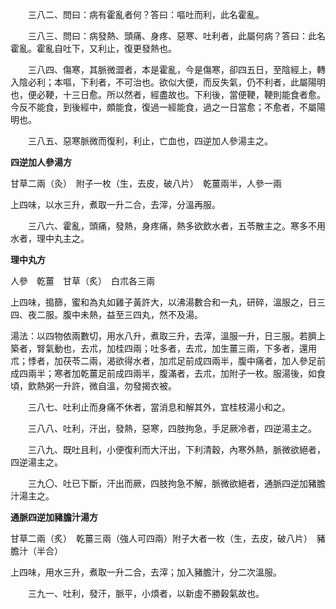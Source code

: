 　　三八二、問曰：病有霍亂者何？答曰：嘔吐而利，此名霍亂。

　　三八三、問曰：病發熱、頭痛、身疼、惡寒、吐利者，此屬何病？答曰：此名霍亂。霍亂自吐下，又利止，復更發熱也。

　　三八四、傷寒，其脈微澀者，本是霍亂，今是傷寒，卻四五日，至陰經上，轉入陰必利；本嘔，下利者，不可治也。欲似大便，而反失氣，仍不利者，此屬陽明也，便必鞕，十三日愈。所以然者，經盡故也。下利後，當便鞕，鞕則能食者愈。今反不能食，到後經中，頗能食，復過一經能食，過之一日當愈；不愈者，不屬陽明也。

　　三八五、惡寒脈微而復利，利止，亡血也，四逆加人參湯主之。

**四逆加人參湯方**

甘草二兩（灸）　附子一枚（生，去皮，破八片）　乾薑兩半，人參一兩

上四味，以水三升，煮取一升二合，去滓，分溫再服。

　　三八六、霍亂，頭痛，發熱，身疼痛，熱多欲飲水者，五苓散主之。寒多不用水者，理中丸主之。

**理中丸方**

人參　乾薑　甘草（炙）　白朮各三兩

上四味，搗篩，蜜和為丸如雞子黃許大，以沸湯數合和一丸，研碎，溫服之，日三四、夜二服。腹中未熱，益至三四丸，然不及湯。

湯法：以四物依兩數切，用水八升，煮取三升，去滓，溫服一升，日三服。若臍上築者，腎氣動也，去朮，加桂四兩；吐多者，去朮，加生薑三兩，下多者，還用朮；悸者，加茯苓二兩，渴欲得水者，加朮足前成四兩半，腹中痛者，加人參足前成四兩半；寒者加乾薑足前成四兩半，腹滿者，去朮，加附子一枚。服湯後，如食頃，飲熱粥一升許，微自溫，勿發揭衣被。

　　三八七、吐利止而身痛不休者，當消息和解其外，宜桂枝湯小和之。

　　三八八、吐利，汗出，發熱，惡寒，四肢拘急，手足厥冷者，四逆湯主之。

　　三八九、既吐且利，小便復利而大汗出，下利清穀，內寒外熱，脈微欲絕者，四逆湯主之。

　　三九〇、吐已下斷，汗出而厥，四肢拘急不解，脈微欲絕者，通脈四逆加豬膽汁湯主之。

**通脈四逆加豬膽汁湯方**

甘草二兩（炙）　乾薑三兩（強人可四兩）附子大者一枚（生，去皮，破八片）　豬膽汁（半合）

上四味，用水三升，煮取一升二合，去滓；加入豬膽汁，分二次溫服。

　　三九一、吐利，發汗，脈平，小煩者，以新虛不勝穀氣故也。